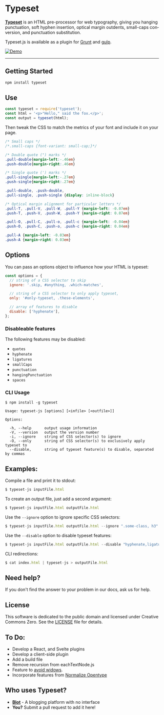 # Typeset

**[Typeset](https://typeset.lllllllllllllllll.com/)** is an HTML pre-proces­sor for web ty­pog­ra­phy, giving you hang­ing punc­tu­a­tion, soft hy­phen in­ser­tion, op­ti­cal mar­gin out­dents, small-caps con­ver­sion, and punctuation substitution.

Typeset.js is available as a plugin for [Grunt](https://github.com/mobinni/grunt-typeset) and [gulp](https://github.com/lucasconstantino/gulp-typeset).

[![Demo](http://i.imgur.com/adsiz94.gif)](https://typeset.lllllllllllllllll.com/)

------------

## Getting Started

```js
npm install typeset
```

## Use

```js
const typeset = require('typeset');
const html = '<p>"Hello," said the fox.</p>';
const output = typeset(html);
```

Then tweak the CSS to match the metrics of your font and include it on your page.

```css
/* Small caps */
/*.small-caps {font-variant: small-cap;}*/

/* Double quote (") marks */
.pull-double{margin-left:-.46em}
.push-double{margin-right:.46em}

/* Single quote (') marks */
.pull-single{margin-left:-.27em}
.push-single{margin-right:.27em}

.pull-double, .push-double,
.pull-single, .push-single {display: inline-block}

/* Optical margin alignment for particular letters */
.pull-T, .pull-V, .pull-W, .pull-Y {margin-left: -0.07em}
.push-T, .push-V, .push-W, .push-Y {margin-right: 0.07em}

.pull-O, .pull-C, .pull-o, .pull-c {margin-left: -0.04em}
.push-O, .push-C, .push-o, .push-c {margin-right: 0.04em}

.pull-A {margin-left: -0.03em}
.push-A {margin-right: 0.03em}
```

## Options

You can pass an options object to influence how your HTML is typeset:

```js
const options = {
  // string of a CSS selector to skip
  ignore: '.skip, #anything, .which-matches',

  // string of a CSS selector to only apply typeset,
  only: '#only-typeset, .these-elements',

  // array of features to disable
  disable: ['hyphenate'],
};
```

### Disableable features
The following features may be disabled:

- `quotes`
- `hyphenate`
- `ligatures`
- `smallCaps`
- `punctuation`
- `hangingPunctuation`
- `spaces`

### CLI Usage

```
$ npm install -g typeset
```

```
Usage: typeset-js [options] [<infile> [<outfile>]]

Options:

  -h, --help      output usage information
  -V, --version   output the version number
  -i, --ignore    string of CSS selector(s) to ignore
  -O, --only      string of CSS selector(s) to exclusively apply typeset to
  --disable,      string of typeset feature(s) to disable, separated by commas
```

## Examples:

Compile a file and print it to stdout:
```js
$ typeset-js inputFile.html
```

To create an output file, just add a second argument:
```js
$ typeset-js inputFile.html outputFile.html
```

Use the `--ignore` option to ignore specific CSS selectors:
```js
$ typeset-js inputFile.html outputFile.html --ignore ".some-class, h3"
```

Use the `--disable` option to disable typeset features:
```js
$ typeset-js inputFile.html outputFile.html --disable "hyphenate,ligatures"
```

CLI redirections:
```js
$ cat index.html | typeset-js > outputFile.html
```

## Need help?

If you don't find the answer to your problem in our docs, ask us for help.

## License

This software is dedicated to the public domain and licensed under Creative Commons Zero.
See the [LICENSE](LICENSE) file for details.

## To Do:

* Develop a React, and Svelte plugins
* Develop a client-side plugin
* Add a build file
* Remove recursion from eachTextNode.js
* Feature to [avoid widows](https://github.com/davidmerfield/Typeset/issues/34).
* Incorporate features from [Normalize Opentype](http://kennethormandy.com/journal/normalize-opentype-css)

## Who uses Typeset?

* [**Blot**](https://blot.im/) - A blogging platform with no interface
* **You?** Submit a pull request to add it here!